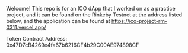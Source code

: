 Welcome! This repo is for an ICO dApp that I worked on as a practice project, and it can be found on the Rinkeby Testnet at the address listed below, and the application can be found at https://ico-project-rm-0311.vercel.app/


Token Contract Address: 0x47D7cB4269e4fa67b6216CF4b29C00AE974898CF

